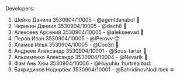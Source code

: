 Developers:
1. Шейко Данила 3530904/10005 - @agentdanabol 🥴
2. Чирикин Даниил 3530904/10005 - @dach8 🏡
3. Алексеев Арсений 3530904/10005 - @alekseevad 🤩
4. Перов Иван 3530904/10005 - @IPerovv 🙃
5. Хламов Илья 3530904/10005 - @Coo3n 🤡
6. Андреев Александр 3530904/10001 - @Sous-tartar 🧄
7. Альхименко Александр 3530904/10004 - @Nevarik 👷
8. Фам Ань Хюи 3530904/10006 - @Huyuhiu :hurtrealbad:
9. Бахридинов Нодирбек 3530904/10001 - @BahridinovNodirbek ✡️

